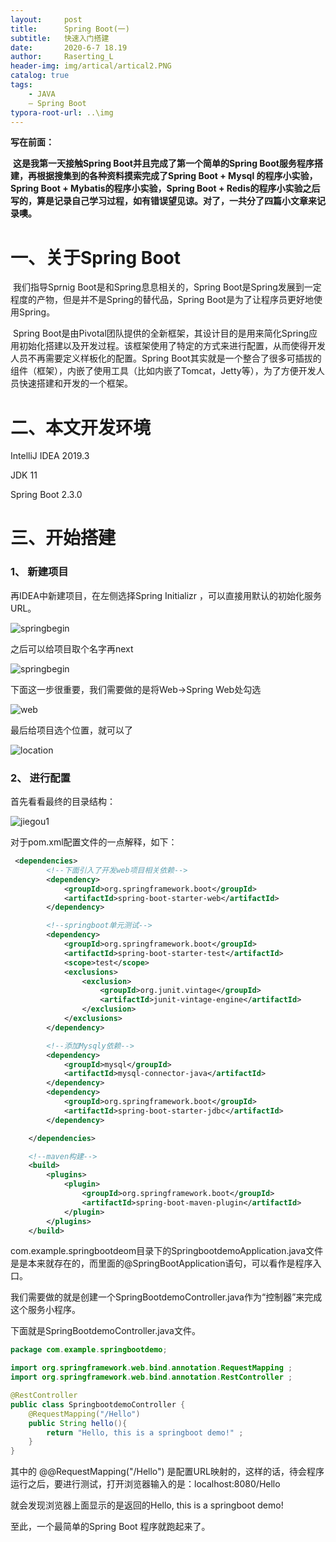 ```yaml
---
layout:     post
title:      Spring Boot(一)
subtitle:   快速入门搭建
date:       2020-6-7 18.19
author:     Raserting_L
header-img: img/artical/artical2.PNG
catalog: true
tags:
    - JAVA
    — Spring Boot
typora-root-url: ..\img
---
```






**写在前面：**

​	**这是我第一天接触Spring Boot并且完成了第一个简单的Spring Boot服务程序搭建，再根据搜集到的各种资料摸索完成了Spring Boot + Mysql 的程序小实验，Spring Boot + Mybatis的程序小实验，Spring Boot + Redis的程序小实验之后写的，算是记录自己学习过程，如有错误望见谅。对了，一共分了四篇小文章来记录噢。**

# 一、关于Spring Boot

​	我们指导Sprnig Boot是和Spring息息相关的，Spring Boot是Spring发展到一定程度的产物，但是并不是Spring的替代品，Spring Boot是为了让程序员更好地使用Spring。

​	Spring Boot是由Pivotal团队提供的全新框架，其设计目的是用来简化Spring应用初始化搭建以及开发过程。该框架使用了特定的方式来进行配置，从而使得开发人员不再需要定义样板化的配置。Spring Boot其实就是一个整合了很多可插拔的组件（框架），内嵌了使用工具（比如内嵌了Tomcat，Jetty等），为了方便开发人员快速搭建和开发的一个框架。



# 二、本文开发环境

IntelliJ IDEA 2019.3

JDK 11

Spring Boot 2.3.0



# 三、开始搭建

### 1、 新建项目

再IDEA中新建项目，在左侧选择Spring Initializr  ，可以直接用默认的初始化服务URL。

![springbegin](/imgs_in_articals/springbegin.PNG)

之后可以给项目取个名字再next

![springbegin](/imgs_in_articals/springbegin.PNG)

下面这一步很重要，我们需要做的是将Web->Spring Web处勾选

![web](/imgs_in_articals/web.PNG)

最后给项目选个位置，就可以了

![location](/imgs_in_articals/location.PNG)



### 2、 进行配置

首先看看最终的目录结构：

![jiegou1](/imgs_in_articals/jiegou1.PNG)

对于pom.xml配置文件的一点解释，如下：

```xml
 <dependencies>
        <!--下面引入了开发web项目相关依赖-->
        <dependency>
            <groupId>org.springframework.boot</groupId>
            <artifactId>spring-boot-starter-web</artifactId>
        </dependency>

        <!--springboot单元测试-->
        <dependency>
            <groupId>org.springframework.boot</groupId>
            <artifactId>spring-boot-starter-test</artifactId>
            <scope>test</scope>
            <exclusions>
                <exclusion>
                    <groupId>org.junit.vintage</groupId>
                    <artifactId>junit-vintage-engine</artifactId>
                </exclusion>
            </exclusions>
        </dependency>

        <!--添加Mysqly依赖-->
        <dependency>
            <groupId>mysql</groupId>
            <artifactId>mysql-connector-java</artifactId>
        </dependency>
        <dependency>
            <groupId>org.springframework.boot</groupId>
            <artifactId>spring-boot-starter-jdbc</artifactId>
        </dependency>

    </dependencies>

    <!--maven构建-->
    <build>
        <plugins>
            <plugin>
                <groupId>org.springframework.boot</groupId>
                <artifactId>spring-boot-maven-plugin</artifactId>
            </plugin>
        </plugins>
    </build>
```



com.example.springbootdeom目录下的SpringbootdemoApplication.java文件是是本来就存在的，而里面的@SpringBootApplication语句，可以看作是程序入口。

我们需要做的就是创建一个SpringBootdemoController.java作为“控制器”来完成这个服务小程序。

下面就是SpringBootdemoController.java文件。

```java
package com.example.springbootdemo;

import org.springframework.web.bind.annotation.RequestMapping ;
import org.springframework.web.bind.annotation.RestController ;

@RestController
public class SpringbootdemoController {
    @RequestMapping("/Hello")
    public String hello(){
        return "Hello, this is a springboot demo!" ;
    }
}


```

其中的 @@RequestMapping("/Hello")  是配置URL映射的，这样的话，待会程序运行之后，要进行测试，打开浏览器输入的是：localhost:8080/Hello

就会发现浏览器上面显示的是返回的Hello, this is a springboot demo!



至此，一个最简单的Spring Boot 程序就跑起来了。
